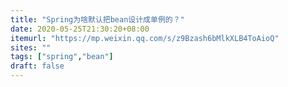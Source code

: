 ```yaml
---
title: "Spring为啥默认把bean设计成单例的？"
date: 2020-05-25T21:30:20+08:00
itemurl: "https://mp.weixin.qq.com/s/z9Bzash6bMlkXLB4ToAioQ"
sites: ""
tags: ["spring","bean"]
draft: false
---
```


